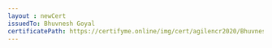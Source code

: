```yaml
--- 
layout : newCert 
issuedTo: Bhuvnesh Goyal 
certificatePath: https://certifyme.online/img/cert/agilencr2020/BhuvneshGoyal_ac0cb.png
--- 
```

